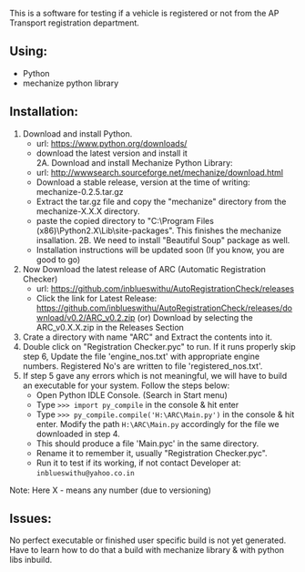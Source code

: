 This is a software for testing if a vehicle is registered or not
from the AP Transport registration department.

Using:
-----
* Python
* mechanize python library

Installation:
------------
1. Download and install Python.
   - url: https://www.python.org/downloads/
   - download the latest version and install it   
2A. Download and install Mechanize Python Library:
   - url: http://wwwsearch.sourceforge.net/mechanize/download.html
   - Download a stable release, version at the time of writing: mechanize-0.2.5.tar.gz
   - Extract the tar.gz file and copy the "mechanize" directory from the mechanize-X.X.X directory.
   - paste the copied directory to "C:\Program Files (x86)\Python2.X\Lib\site-packages". This finishes
     the mechanize insallation.
2B. We need to install "Beautiful Soup" package as well.
   - Installation instructions will be updated soon (If you know, you are good to go)
3. Now Download the latest release of ARC (Automatic Registration Checker)
	- url: https://github.com/inblueswithu/AutoRegistrationCheck/releases
	- Click the link for Latest Release: https://github.com/inblueswithu/AutoRegistrationCheck/releases/download/v0.2/ARC_v0.2.zip (or) Download by selecting the ARC_v0.X.X.zip in the Releases Section
4. Crate a directory with name "ARC" and Extract the contents into it.
5. Double click on "Registration Checker.pyc" to run. If it runs properly skip step 6, Update the file 'engine_nos.txt' with appropriate engine numbers. Registered No's are written to file 'registered_nos.txt'.
6. If step 5 gave any errors which is not meaningful, we will have to build an executable for your system. Follow the steps below:
	- Open Python IDLE Console. (Search in Start menu)
	- Type ``` >>> import py_compile ``` in the console & hit enter
	- Type ``` >>> py_compile.compile('H:\ARC\Main.py') ``` in the console & hit enter. Modify the path
		``` H:\ARC\Main.py ``` accordingly for the file we downloaded in step 4.
	- This should produce a file 'Main.pyc' in the same directory.
	- Rename it to remember it, usually "Registration Checker.pyc".
	- Run it to test if its working, if not contact Developer at: ``` inblueswithu@yahoo.co.in ```

Note: Here X - means any number (due to versioning)

Issues:
------
No perfect executable or finished user specific build is not yet generated.
Have to learn how to do that a build with mechanize library & with python libs
inbuild.
